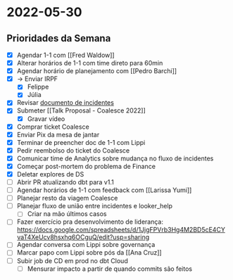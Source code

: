 # 2022-05-30
## Prioridades da Semana
- [x] Agendar 1-1 com [[Fred Waldow]]
- [x] Alterar horários de 1-1 com time direto para 60min
- [x] Agendar horário de planejamento com [[Pedro Barchi]]
- [x] -> Enviar IRPF
	- [x] Felippe
	- [x] Júlia
- [x] Revisar [documento de incidentes](https://docs.google.com/document/d/19iUHfCTSlDobuYRaLVQuJC1vDAvd4e4TzAjgNLtEI9k/edit#)
- [x] Submeter [[Talk Proposal - Coalesce 2022]]
	- [x] Gravar vídeo
- [x] Comprar ticket Coalesce
- [x] Enviar Pix da mesa de jantar
- [x] Terminar de preencher doc de 1-1 com Lippi
- [x] Pedir reembolso do ticket do Coalesce
- [x] Comunicar time de Analytics sobre mudança no fluxo de incidentes
- [x] Começar post-mortem do problema de Finance
- [x] Deletar explores de DS
- [ ] Abrir PR atualizando dbt para v1.1
- [ ] Agendar horários de 1-1 com feedback com [[Larissa Yumi]]
- [ ] Planejar resto da viagem Coalesce
- [ ] Planejar fluxo de união entre incidentes e looker_help
	- [ ] Criar na mão últimos casos
- [ ] Fazer exercício pra desenvolvimento de liderança: https://docs.google.com/spreadsheets/d/1JjgFPVrb3Hg4M2BD5cE4CYvaT4XeUcv8hsxhq6OCguQ/edit?usp=sharing
- [ ] Agendar conversa com Lippi sobre governança
- [ ] Marcar papo com Lippi sobre pós da [[Ana Cruz]]
- [ ] Subir job de CD em prod no dbt Cloud
	- [ ] Mensurar impacto a partir de quando commits são feitos